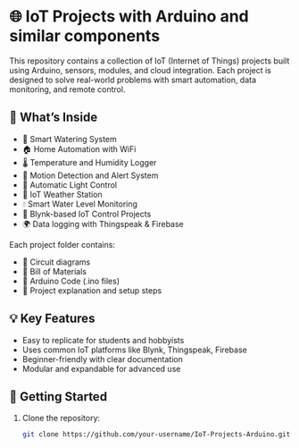 # 🌐 IoT Projects with Arduino and similar components

This repository contains a collection of IoT (Internet of Things) projects built using Arduino, sensors, modules, and cloud integration. Each project is designed to solve real-world problems with smart automation, data monitoring, and remote control.

## 🔧 What’s Inside

- 📡 Smart Watering System
- 🏠 Home Automation with WiFi
- 🌡️ Temperature and Humidity Logger
- 🚨 Motion Detection and Alert System
- 🔆 Automatic Light Control
- 📶 IoT Weather Station
- 💧 Smart Water Level Monitoring
- 📲 Blynk-based IoT Control Projects
- 🌍 Data logging with Thingspeak & Firebase

Each project folder contains:
- 📁 Circuit diagrams
- 🔋 Bill of Materials
- 🔌 Arduino Code (.ino files)
- 📝 Project explanation and setup steps

## 💡 Key Features

- Easy to replicate for students and hobbyists
- Uses common IoT platforms like Blynk, Thingspeak, Firebase
- Beginner-friendly with clear documentation
- Modular and expandable for advanced use

## 🚀 Getting Started

1. Clone the repository:
   ```bash
   git clone https://github.com/your-username/IoT-Projects-Arduino.git
